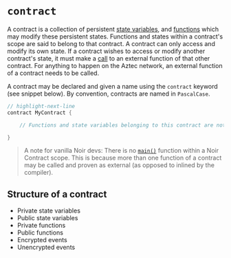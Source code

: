 # `contract`

A contract is a collection of persistent [state variables](#state-variables), and [functions](#functions) which may modify these persistent states. Functions and states within a contract's scope are said to belong to that contract. A contract can only access and modify its own state. If a contract wishes to access or modify another contract's state, it must make a [call](#calling-functions) to an external function of that other contract. For anything to happen on the Aztec network, an external function of a contract needs to be called.

A contract may be declared and given a name using the `contract` keyword (see snippet below). By convention, contracts are named in `PascalCase`.

```rust title="contract keyword"
// highlight-next-line
contract MyContract {

    // Functions and state variables belonging to this contract are not shown here.

}
```


> A note for vanilla Noir devs: There is no [`main()`](https://noir-lang.org/getting_started/breakdown/#mainnr) function within a Noir Contract scope. This is because more than one function of a contract may be called and proven as external (as opposed to inlined by the compiler).

## Structure of a contract

- Private state variables
- Public state variables
- Private functions
- Public functions
- Encrypted events
- Unencrypted events